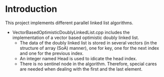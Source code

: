 # Introduction

This project implements different parallel linked list algorithms.

- VectorBasedOptimisticDoublyLinkedList.cpp includes the implementation of a vector based optimistic doubly linked list.
  - The data of the doubly linked list is stored in several vectors (in the structure of array (SoA) manner), one for key, one for the next index and one for the previous index.
  - An integer named Head is used to idicate the head index.
  - There is no sentinel node in the algorithm. Therefore, special cares are needed when dealing with the first and the last element.